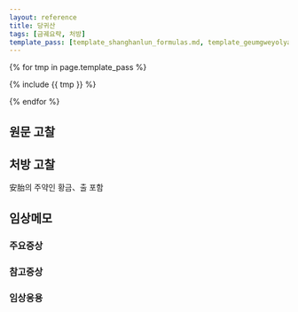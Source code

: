 ```yaml
---
layout: reference
title: 당귀산
tags: [금궤요략, 처방]
template_pass: [template_shanghanlun_formulas.md, template_geumgweyolyag_formulas.md, template_etc_formulas.md]
---
```


{% for tmp in page.template_pass %}

{% include {{ tmp }} %}

{% endfor %}

## 원문 고찰


## 처방 고찰

安胎의 주약인 황금、출 포함

## 임상메모



### 주요증상


### 참고증상


### 임상응용
